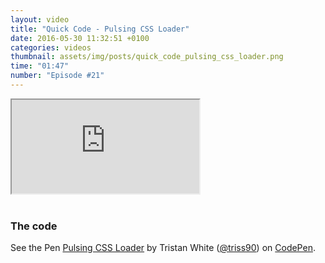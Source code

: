 ```yaml
---
layout: video
title: "Quick Code - Pulsing CSS Loader"
date: 2016-05-30 11:32:51 +0100
categories: videos
thumbnail: assets/img/posts/quick_code_pulsing_css_loader.png
time: "01:47"
number: "Episode #21"
---
```


<div class="responsive-video">
   <iframe src="https://www.youtube.com/embed/-KHBwa3OPYc"></iframe>
</div>

<br>

### The code

<p data-height="400" data-theme-id="16012" data-slug-hash="XdRwXv" data-default-tab="result" data-user="triss90" data-embed-version="2" class="codepen">See the Pen <a href="https://codepen.io/triss90/pen/XdRwXv/">Pulsing CSS Loader</a> by Tristan  White (<a href="http://codepen.io/triss90">@triss90</a>) on <a href="http://codepen.io">CodePen</a>.</p>
<script async src="//assets.codepen.io/assets/embed/ei.js"></script>
